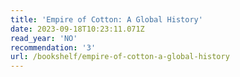```yaml
---
title: 'Empire of Cotton: A Global History'
date: 2023-09-18T10:23:11.071Z
read_year: 'NO'
recommendation: '3'
url: /bookshelf/empire-of-cotton-a-global-history
---
```



